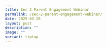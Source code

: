 ```yaml
---
title: Sec 2 Parent Engagement Webinar
permalink: /sec-2-parent-engagement-webinar/
date: 2025-03-28
layout: post
description: ""
image: ""
variant: tiptap
---
```

